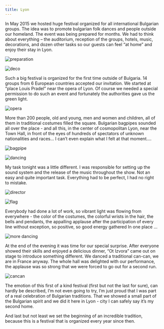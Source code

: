 ```yaml
---
title: Lyon
---
```


In May 2015 we hosted huge festival organized for all international Bulgarian groups. 
The idea was to promote bulgarian folk dances and people outside our homeland. 
The event was being prepared for months. We had to think about everything – 
the auditorium, reception of the groups, hotels, music, decorations, 
and dozen other tasks so our guests can feel “at home” and enjoy their stay in Lyon.

![preparation](/img/lyon/01.jpg)

![deco](/img/lyon/02.jpg)

Such a big festival is organized for the first time outside of Bulgaria.
14 groups from  6 European countries accepted our invitation. 
We started at “place Louis Pradel” near the opera of Lyon. 
Of course we needed a special permission to do such an event and fortunately the authorities gave us the green light. 

![opera](/img/lyon/03.jpg)

More than 200 people, old and young, men and women and children, 
all of them in traditional costumes filled the square. Bulgarian bagpipes sounded all over the place - 
and all this, in the center of cosmopolitan Lyon, near the Town Hall, in front of the eyes of hundreds 
of spectators of unknown nationalities and races... I can’t even explain what I felt at that moment…. 

![bagpipe](/img/lyon/04.jpg)

![dancing](/img/lyon/05.jpg)

My task tonight was a little different. I was responsible for setting up 
the sound system  and the release of the music throughout the show. 
Not an easy and quite important task. Everything had to be perfect, I had no right to mistake. 

![director](/img/lyon/06.jpg)

![flag](/img/lyon/07.jpg)

Everybody had done a lot of work, so vibrant light was flowing from everywhere - 
the color of the costumes, the colorful wrists in the hair, the bells and pendants, 
the appalling applause after the participation of every line without exception, so positive, 
so good energy gathered In one place ...

![more dancing](/img/lyon/08.jpg)

At the end of the evening it was time for our special surprise. 
After everyone showed their skills and enjoyed a delicious dinner,  “Ot Izvora” 
came out on stage to introduce something different. We danced a traditional can-can, 
we are in France anyway. The whole hall was delighted with our performance, 
the applause was so strong that we were forced to go out for a second run. 

![cancan](/img/lyon/09.jpg)

The emotion of this first of a kind festival (first but not the last for sure), 
can hardly be described, I’m not even going to try, I’m just proud that I was part 
of a real celebration of Bulgarian traditions. That we showed a small part of the 
Bulgarian spirit and we did it here in Lyon - city I can safely say it’s my second home.

And last but not least we set the beginning of an incredible tradition, because this 
is a festival that is organized every year since then.
